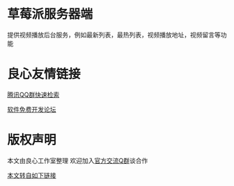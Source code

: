 # 草莓派服务器端
提供视频播放后台服务，例如最新列表，最热列表，视频播放地址，视频留言等功能


 # 良心友情链接

[腾讯QQ群快速检索](http://u.720life.cn/s/8cf73f7c)

[软件免费开发论坛](http://u.720life.cn/s/bbb01dc0)

# 版权声明 

本文由良心工作室整理 欢迎加入[官方交流Q群](https://u.720life.cn/s/f2316816)谈合作

[本文转自如下链接](http://u.720life.cn/g/2e71d0f0a5c601172267ba20d3a43c6e1788c0e89f7028e0723b8743e3dc925d9a94ed75fcf27ba2509c2df4264df7f6300aed97e8a658d9fa9efe1e11705dda)